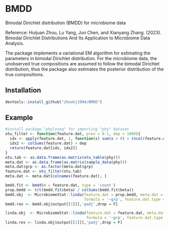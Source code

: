 # BMDD
Bimodal Dirichlet distribution (BMDD) for microbiome data

Reference: Huijuan Zhou, Lu Yang, Jun Chen, and Xianyang Zhang. (2023). Bimodal Dirichlet Distributions And Its Application to Microbiome Data Analysis.

The package implements a variational EM algorithm for estimating the parameters in bimodal Dirichlet distribution.
For the microbiome data, the unobserved true compositions are assumed to follow the bimodal Dirichlet distribution,
thus the package also estimates the posterior distribution of the true compositions.

## Installation
```r
devtools::install_github("zhouhj1994/BMDD")
```
## Example
```r
#install package "phyloseq" for importing "phy" dataset
otu_filter <- function(feature.dat, prev = 0.1, dep = 1000){
  idx <- apply(feature.dat, 1, function(x) sum(x > 0) > (ncol(feature.dat) * prev))
  idx2 <- colSums(feature.dat) > dep
  return(feature.dat[idx, idx2])
}
otu.tab <- as.data.frame(as.matrix(otu_table(phy)))
meta.dat <- as.data.frame(as.matrix(sample_data(phy)))
meta.dat$grp <- as.factor(meta.dat$grp)
feature.dat <- otu_filter(otu.tab)
meta.dat <- meta.dat[colnames(feature.dat), ]

bmdd.fit <- bmdd(W = feature.dat, type = 'count')
prop.bmdd <- t(t(bmdd.fit$beta) / colSums(bmdd.fit$beta))
bmdd.obj  <- MicrobiomeStat::linda(feature.dat = prop.bmdd, meta.dat = meta.dat,
                                   formula = '~grp', feature.dat.type = 'proportion')
bmdd.res <- bmdd.obj$output[[1]][,'padj',drop = F]

linda.obj  <- MicrobiomeStat::linda(feature.dat = feature.dat, meta.dat = meta.dat,
                                    formula = '~grp', feature.dat.type = 'count')
linda.res <- linda.obj$output[[1]][,'padj',drop = F]
```
